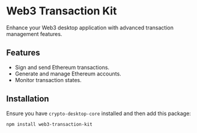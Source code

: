 # Web3 Transaction Kit

Enhance your Web3 desktop application with advanced transaction management features.

## Features

- Sign and send Ethereum transactions.
- Generate and manage Ethereum accounts.
- Monitor transaction states.

## Installation

Ensure you have `crypto-desktop-core` installed and then add this package:

```bash
npm install web3-transaction-kit
